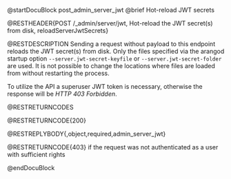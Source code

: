 
@startDocuBlock post_admin_server_jwt
@brief Hot-reload JWT secrets

@RESTHEADER{POST /_admin/server/jwt, Hot-reload the JWT secret(s) from disk, reloadServerJwtSecrets}

@RESTDESCRIPTION
Sending a request without payload to this endpoint reloads the JWT secret(s)
from disk. Only the files specified via the arangod startup option
`--server.jwt-secret-keyfile` or `--server.jwt-secret-folder` are used.
It is not possible to change the locations where files are loaded from
without restarting the process.

To utilize the API a superuser JWT token is necessary, otherwise the response
will be _HTTP 403 Forbidden_.

@RESTRETURNCODES

@RESTRETURNCODE{200}

@RESTREPLYBODY{,object,required,admin_server_jwt}

@RESTRETURNCODE{403}
if the request was not authenticated as a user with sufficient rights

@endDocuBlock
